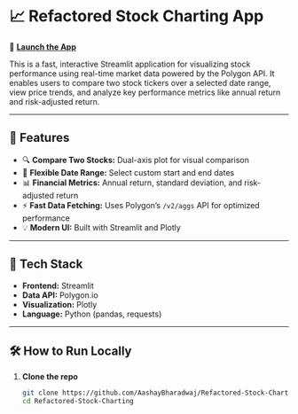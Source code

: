 # 📈 Refactored Stock Charting App

🔗 **[Launch the App](https://stock-charting-refactored.streamlit.app/)**

This is a fast, interactive Streamlit application for visualizing stock performance using real-time market data powered by the Polygon API. It enables users to compare two stock tickers over a selected date range, view price trends, and analyze key performance metrics like annual return and risk-adjusted return.

---

## 🚀 Features

- 🔍 **Compare Two Stocks:** Dual-axis plot for visual comparison
- 📅 **Flexible Date Range:** Select custom start and end dates
- 📊 **Financial Metrics:** Annual return, standard deviation, and risk-adjusted return
- ⚡ **Fast Data Fetching:** Uses Polygon’s `/v2/aggs` API for optimized performance
- 💡 **Modern UI:** Built with Streamlit and Plotly

---

## 🧰 Tech Stack

- **Frontend:** Streamlit
- **Data API:** Polygon.io
- **Visualization:** Plotly
- **Language:** Python (pandas, requests)

---

## 🛠️ How to Run Locally

1. **Clone the repo**
   ```bash
   git clone https://github.com/AashayBharadwaj/Refactored-Stock-Charting.git
   cd Refactored-Stock-Charting
